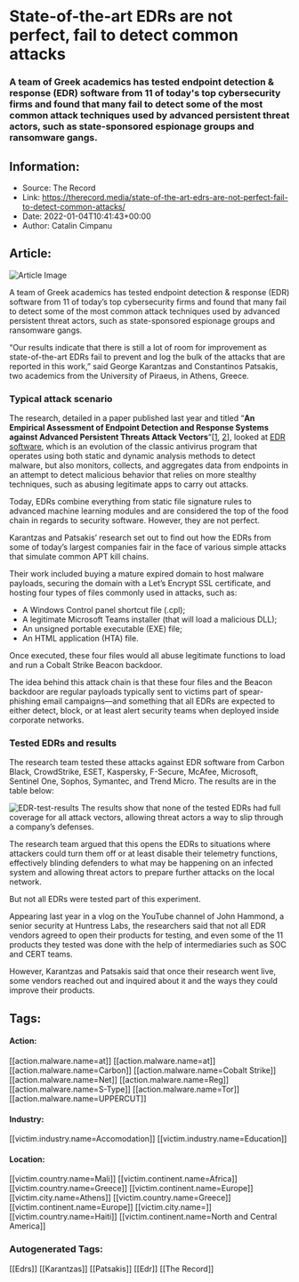 # State-of-the-art EDRs are not perfect, fail to detect common attacks
### A team of Greek academics has tested endpoint detection & response (EDR) software from 11 of today's top cybersecurity firms and found that many fail to detect some of the most common attack techniques used by advanced persistent threat actors, such as state-sponsored espionage groups and ransomware gangs.

## Information:
+ Source: The Record
+ Link: https://therecord.media/state-of-the-art-edrs-are-not-perfect-fail-to-detect-common-attacks/
+ Date: 2022-01-04T10:41:43+00:00
+ Author: Catalin Cimpanu


## Article:
![Article Image](https://therecord.media/wp-content/uploads/2022/01/antivirus-EDR-robot-machine-learning-AI.jpg)

A team of Greek academics has tested endpoint detection & response (EDR) software from 11 of today’s top cybersecurity firms and found that many fail to detect some of the most common attack techniques used by advanced persistent threat actors, such as state-sponsored espionage groups and ransomware gangs.


“Our results indicate that there is still a lot of room for improvement as state-of-the-art EDRs fail to prevent and log the bulk of the attacks that are reported in this work,” said George Karantzas and Constantinos Patsakis, two academics from the University of Piraeus, in Athens, Greece.


### Typical attack scenario


The research, detailed in a paper published last year and titled “**An Empirical Assessment of Endpoint Detection and Response Systems against Advanced Persistent Threats Attack Vectors**“[[1](https://www.mdpi.com/2624-800X/1/3/21/htm), [2](https://arxiv.org/abs/2108.10422)], looked at [EDR software](https://en.wikipedia.org/wiki/Endpoint_detection_and_response), which is an evolution of the classic antivirus program that operates using both static and dynamic analysis methods to detect malware, but also monitors, collects, and aggregates data from endpoints in an attempt to detect malicious behavior that relies on more stealthy techniques, such as abusing legitimate apps to carry out attacks.


Today, EDRs combine everything from static file signature rules to advanced machine learning modules and are considered the top of the food chain in regards to security software. However, they are not perfect.


Karantzas and Patsakis’ research set out to find out how the EDRs from some of today’s largest companies fair in the face of various simple attacks that simulate common APT kill chains.


Their work included buying a mature expired domain to host malware payloads, securing the domain with a Let’s Encrypt SSL certificate, and hosting four types of files commonly used in attacks, such as:


* A Windows Control panel shortcut file (.cpl);
* A legitimate Microsoft Teams installer (that will load a malicious DLL);
* An unsigned portable executable (EXE) file;
* An HTML application (HTA) file.


Once executed, these four files would all abuse legitimate functions to load and run a Cobalt Strike Beacon backdoor.


The idea behind this attack chain is that these four files and the Beacon backdoor are regular payloads typically sent to victims part of spear-phishing email campaigns—and something that all EDRs are expected to either detect, block, or at least alert security teams when deployed inside corporate networks.


### Tested EDRs and results


The research team tested these attacks against EDR software from Carbon Black, CrowdStrike, ESET, Kaspersky, F-Secure, McAfee, Microsoft, Sentinel One, Sophos, Symantec, and Trend Micro. The results are in the table below:


![EDR-test-results](https://therecord.media/wp-content/uploads/2022/01/EDR-test-results-1024x411.png)
The results show that none of the tested EDRs had full coverage for all attack vectors, allowing threat actors a way to slip through a company’s defenses.


The research team argued that this opens the EDRs to situations where attackers could turn them off or at least disable their telemetry functions, effectively blinding defenders to what may be happening on an infected system and allowing threat actors to prepare further attacks on the local network.


But not all EDRs were tested part of this experiment.


Appearing last year in a vlog on the YouTube channel of John Hammond, a senior security at Huntress Labs, the researchers said that not all EDR vendors agreed to open their products for testing, and even some of the 11 products they tested was done with the help of intermediaries such as SOC and CERT teams.


However, Karantzas and Patsakis said that once their research went live, some vendors reached out and inquired about it and the ways they could improve their products.








## Tags:

#### Action:
[[action.malware.name=at]] [[action.malware.name=at]] [[action.malware.name=Carbon]] [[action.malware.name=Cobalt Strike]] [[action.malware.name=Net]] [[action.malware.name=Reg]] [[action.malware.name=S-Type]] [[action.malware.name=Tor]] [[action.malware.name=UPPERCUT]]

#### Industry:
[[victim.industry.name=Accomodation]] [[victim.industry.name=Education]]

#### Location:
[[victim.country.name=Mali]] [[victim.continent.name=Africa]] [[victim.country.name=Greece]] [[victim.continent.name=Europe]] [[victim.city.name=Athens]] [[victim.country.name=Greece]] [[victim.continent.name=Europe]] [[victim.city.name=]] [[victim.country.name=Haiti]] [[victim.continent.name=North and Central America]]

### Autogenerated Tags:
[[Edrs]] [[Karantzas]] [[Patsakis]] [[Edr]] [[The Record]]

